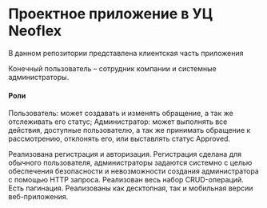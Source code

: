 # Проектное приложение в УЦ Neoflex
В данном репозитории представлена клиентская часть приложения

Конечный пользователь – сотрудник компании и системные администраторы.
#### Роли
Пользователь: может создавать и изменять обращение, а так же отслеживать его статус;
Администратор: может выполнять все действия, доступные пользователю, а так же принимать обращение к рассмотрению, отклонять его, или выставлять статус Approved.

Реализована регистрация и авторизация.
Регистрация сделана для обычного пользователя, администраторы задаются системно с целью обеспечения безопасности и невозможности создания администратора с помощью HTTP запроса.
Реализован весь набор CRUD-операций.
Есть пагинация.
Реализованы как десктопная, так и мобильная версии веб-приложения.
